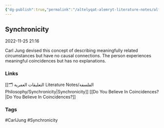 ```yaml
---
{"dg-publish":true,"permalink":"/altelyqat-alemryt-literature-notes/alflsft-philosophy/synchronicity/"}
---
```


## Synchronicity

2022-11-25 21:16

Carl Jung devised this concept of describing meaningfully related circumstances but have no causal connections. The person experiences meaningful coincidences but has no explanations. 

### Links 
[[🗂️ التعليقات العمرية Literature Notes/الفلسفة Philosophy/Synchronicity\|Synchronicity]]
[[Do You Believe In Coincidences?\|Do You Believe In Coincidences?]]

### Tags
#CarlJung #Synchronicity 


